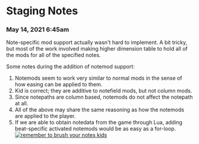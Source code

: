 # Staging Notes

### May 14, 2021 6:45am
Note-specific mod support actually wasn't hard to implement. A bit tricky, but most of the work involved making higher dimension table to hold all of the mods for all of the specified notes.

Some notes during the addition of notemod support:
1. Notemods seem to work very similar to normal mods in the sense of how easing can be applied to them.
1. Kid is correct; they are additive to notefield mods, but not column mods.
1. Since notepaths are column based, notemods do not affect the notepath at all.
1. All of the above may share the same reasoning as how the notemods are applied to the player.
1. If we are able to obtain notedata from the game through Lua, adding beat-specific activated notemods would be as easy as a for-loop.  
[![remember to brush your notes kids](http://img.youtube.com/vi/fuzIcjOU-n4/0.jpg)](http://www.youtube.com/watch?v=fuzIcjOU-n4 "remember to brush your notes kids")

